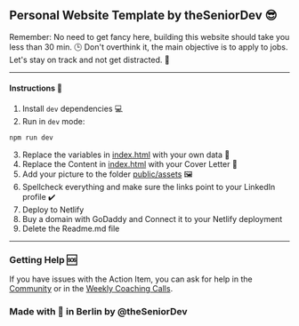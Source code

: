 ## Personal Website Template by theSeniorDev 😎

Remember: No need to get fancy here, building this website should take you less than 30 min. 🕒 Don't overthink it, the main objective is to apply to jobs. Let's stay on track and not get distracted. 🎯

---

#### Instructions 📝
1. Install `dev` dependencies 💻
2. Run in `dev` mode:
```bash
npm run dev
```
3. Replace the variables in [index.html](/public/index.html) with your own data 🔄
4. Replace the Content in [index.html](/public/index.html) with your Cover Letter 📃
5. Add your picture to the folder [public/assets](/public/assets/) 🖼️
6. Spellcheck everything and make sure the links point to your LinkedIn profile ✔️
7. Deploy to Netlify
8. Buy a domain with GoDaddy and Connect it to your Netlify deployment
9. Delete the Readme.md file

---

### Getting Help 🆘

If you have issues with the Action Item, you can ask for help in the [Community](https://community.theseniordev.com/) or in the [Weekly Coaching Calls](https://community.theseniordev.com/c/coaching-calls/?sort=asc). 

### Made with :orange_heart: in Berlin by @theSeniorDev
